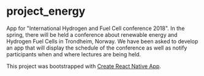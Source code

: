 # project_energy
App for "International Hydrogen and Fuel Cell conference 2018". In the spring, there will be held a conference about renewable energy and Hydrogen Fuel Cells in Trondheim, Norway. We have been asked to develop an app that will display the schedule of the conference as well as notify participants when and where lectures are being held.

This project was bootstrapped with [Create React Native App](https://github.com/react-community/create-react-native-app).

